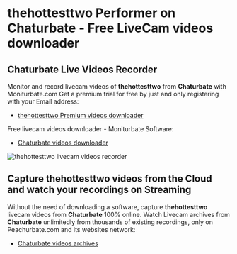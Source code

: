 # thehottesttwo Performer on Chaturbate - Free LiveCam videos downloader

## Chaturbate Live Videos Recorder

Monitor and record livecam videos of **thehottesttwo** from **Chaturbate** with Moniturbate.com
Get a premium trial for free by just and only registering with your Email address:
* [thehottesttwo Premium videos downloader](https://moniturbate.com/request-demo-licence-key.html)

Free livecam videos downloader - Moniturbate Software:
* [Chaturbate videos downloader](https://moniturbate.com/moniturbate-download-software.html)

![thehottesttwo livecam videos recorder](https://peachurnet.com/templates/moniturbate-software.png)


## Capture thehottesttwo videos from the Cloud and watch your recordings on Streaming

Without the need of downloading a software, capture **thehottesttwo** livecam videos from **Chaturbate** 100% online.
Watch Livecam archives from **Chaturbate** unlimitedly from thousands of existing recordings, only on Peachurbate.com and its websites network:
* [Chaturbate videos archives](https://peachurnet.com/)